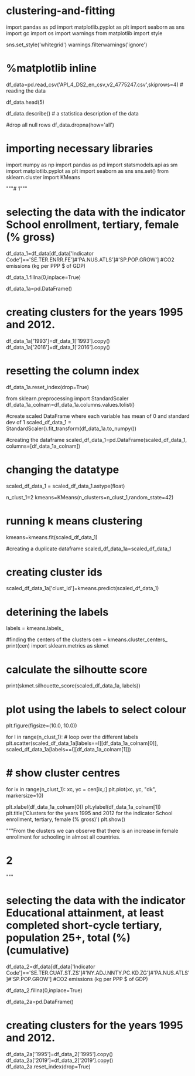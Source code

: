 # clustering-and-fitting
import pandas as pd
import matplotlib.pyplot as plt
import seaborn as sns
import gc
import os
import warnings
from matplotlib import style

sns.set_style('whitegrid')
warnings.filterwarnings('ignore')
# %matplotlib inline

df_data=pd.read_csv('API_4_DS2_en_csv_v2_4775247.csv',skiprows=4) # reading the data

df_data.head(5)

df_data.describe() # a statistica description of the data

#drop all null rows
df_data.dropna(how='all')

# importing necessary libraries
import numpy as np
import pandas as pd
import statsmodels.api as sm
import matplotlib.pyplot as plt
import seaborn as sns
sns.set()
from sklearn.cluster import KMeans

"""# 1"""

# selecting the data with the indicator School enrollment, tertiary, female (% gross)
df_data_1=df_data[df_data['Indicator Code']=='SE.TER.ENRR.FE']#'PA.NUS.ATLS']#'SP.POP.GROW']  #CO2 emissions (kg per PPP $ of GDP)

df_data_1.fillna(0,inplace=True)

df_data_1a=pd.DataFrame()

# creating clusters for the years 1995 and 2012.
df_data_1a['1993']=df_data_1['1993'].copy()
df_data_1a['2016']=df_data_1['2016'].copy()

# resetting the column index
df_data_1a.reset_index(drop=True)

from sklearn.preprocessing import StandardScaler
df_data_1a_colnam=df_data_1a.columns.values.tolist()

#create scaled DataFrame where each variable has mean of 0 and standard dev of 1
scaled_df_data_1 = StandardScaler().fit_transform(df_data_1a.to_numpy())

#creating the dataframe
scaled_df_data_1=pd.DataFrame(scaled_df_data_1, columns=[df_data_1a_colnam])

# changing the datatype
scaled_df_data_1 = scaled_df_data_1.astype(float)

n_clust_1=2
kmeans=KMeans(n_clusters=n_clust_1,random_state=42)

# running k means clustering
kmeans=kmeans.fit(scaled_df_data_1)

#creating a duplicate dataframe
scaled_df_data_1a=scaled_df_data_1

# creating cluster ids
scaled_df_data_1a['clust_id']=kmeans.predict(scaled_df_data_1)

# deterining the labels 
labels = kmeans.labels_

#finding the centers of the clusters
cen = kmeans.cluster_centers_
print(cen)
import sklearn.metrics as skmet

# calculate the silhoutte score
print(skmet.silhouette_score(scaled_df_data_1a, labels))

# plot using the labels to select colour
plt.figure(figsize=(10.0, 10.0))

for l in range(n_clust_1): # loop over the different labels
  plt.scatter(scaled_df_data_1a[labels==l][df_data_1a_colnam[0]], scaled_df_data_1a[labels==l][df_data_1a_colnam[1]])

# # show cluster centres
for ix in range(n_clust_1):
  xc, yc = cen[ix,:]
  plt.plot(xc, yc, "dk", markersize=10)

plt.xlabel(df_data_1a_colnam[0])
plt.ylabel(df_data_1a_colnam[1])
plt.title('Clusters for the years 1995 and 2012 for the indicator School enrollment, tertiary, female (% gross)')
plt.show()

"""From the clusters we can observe that there is an increase in female enrollment for schooling in almost all countries.
# 2
"""

# selecting the data with the indicator Educational attainment, at least completed short-cycle tertiary, population 25+, total (%) (cumulative)
df_data_2=df_data[df_data['Indicator Code']=='SE.TER.CUAT.ST.ZS']#'NY.ADJ.NNTY.PC.KD.ZG']#'PA.NUS.ATLS']#'SP.POP.GROW']  #CO2 emissions (kg per PPP $ of GDP)

df_data_2.fillna(0,inplace=True)

df_data_2a=pd.DataFrame()
# creating clusters for the years 1995 and 2012.
df_data_2a['1995']=df_data_2['1995'].copy()
df_data_2a['2019']=df_data_2['2019'].copy()
df_data_2a.reset_index(drop=True)
